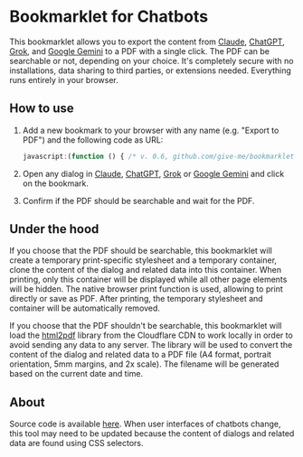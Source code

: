 # Bookmarklet for Chatbots

This bookmarklet allows you to export the content from [Claude](https://claude.ai/), [ChatGPT](https://chatgpt.com/),
[Grok](https://grok.com/), and [Google Gemini](https://gemini.google.com/) to a PDF with a single click. The PDF can be searchable or not, depending on your choice.
It's completely secure with no installations, data sharing to third parties, or extensions needed. Everything runs
entirely in your browser.

## How to use

1. Add a new bookmark to your browser with any name (e.g. "Export to PDF") and the following code as URL:

   ```javascript
   javascript:(function () { /* v. 0.6, github.com/give-me/bookmarklets */ let elements = []; switch (location.hostname) { case 'claude.ai': elements.push(document.querySelector('div[data-test-render-count]').parentElement); elements.push(document.querySelector('div.ease-out.w-full[class*="overflow-"]')); break; case 'chatgpt.com': elements.push(document.querySelector('article').parentElement); elements.push(document.querySelector('section.popover>main')); break; case 'grok.com': elements.push(document.querySelector('div.\\@container\\/main>div:first-child>div')); elements.push(document.querySelector('aside')); break; case 'gemini.google.com': elements.push(document.querySelector('div.dialog-element')); elements.push(document.querySelector('div.artifacts-element')); break; default: return alert(location.hostname + ' is not supported. Supported sites are: claude.ai, chatgpt.com, grok.com, gemini.google.com'); } console.debug(`Found elements at ${location.hostname}:`, elements); elements = elements.filter(n => n); if (confirm('Confirm if a PDF should be searchable')) { let temp = document.createElement('div'); temp.id = 'id-' + Math.random().toString(36).slice(2, 9); elements.forEach(el => el && temp.appendChild(el.cloneNode(true))); let style = document.createElement('style'); style.textContent = `@media print{body>*{display:none!important}#${temp.id}{display:flex!important;flex-direction:column}}`; document.head.appendChild(style); document.body.appendChild(temp); print(); setTimeout(() => { document.head.removeChild(style); document.body.removeChild(temp); }, 1000); } else { let script = document.createElement('script'); script.src = 'https://cdnjs.cloudflare.com/ajax/libs/html2pdf.js/0.10.3/html2pdf.bundle.min.js'; script.onload = function () { let ts = new Date().toISOString().replace(/[-:T.]/g, '').slice(0, 14); let pdf = html2pdf().set({ margin: 5, filename: `${ts}.pdf`, html2canvas: {scale: 2, logging: false} }).from(elements.shift()); elements.forEach(el => pdf = pdf.toPdf().get('pdf').then(pdfObj => pdfObj.addPage()).from(el).toContainer().toCanvas().toPdf()); pdf.save(); }; document.body.appendChild(script); } })();
   ```

2. Open any dialog in [Claude](https://claude.ai/), [ChatGPT](https://chatgpt.com/), [Grok](https://grok.com/) or [Google Gemini](https://gemini.google.com/) and
   click on the bookmark.
3. Confirm if the PDF should be searchable and wait for the PDF.

## Under the hood

If you choose that the PDF should be searchable, this bookmarklet will create a temporary print-specific stylesheet and
a temporary container, clone the content of the dialog and related data into this container. When printing, only this
container will be displayed while all other page elements will be hidden. The native browser print function is used,
allowing to print directly or save as PDF. After printing, the temporary stylesheet and container will be automatically
removed.

If you choose that the PDF shouldn't be searchable, this bookmarklet will load
the [html2pdf](https://github.com/eKoopmans/html2pdf.js) library from the Cloudflare CDN to work locally in order to
avoid sending any data to any server. The library will be used to convert the content of the dialog and related data to
a PDF file (A4 format, portrait orientation, 5mm margins, and 2x scale). The filename will be generated based on the
current date and time.

## About

Source code is available [here](https://github.com/give-me/bookmarklets/blob/main/bookmarklets/pdf.js). When user
interfaces of chatbots change, this tool may need to be updated because the content of dialogs and related data are
found using CSS selectors.
